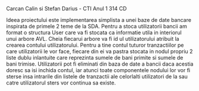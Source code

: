 Carcan Calin si Stefan Darius - CTI Anul 1 314 CD

Ideea proiectului este implementarea simplista a unei baze de date bancare inspirata de primele 2 teme de la SDA.
Pentru a stoca utilizatorii bancii am format o structura User care va fi stocata ca informatie utila in interiorul unui 
arbore AVL. 
Cheia fiecarui arbore va fi id ul utilizatorului atribuit la crearea contului utilizatorului. 
Pentru a tine contul tuturor tranzactiilor pe care utilizatorii le vor face, fiecare din ei va pastra stocata in nodul
propriu 2 liste dublu inlantuite care reprezinta sumele de bani primite si sumele de bani trimise.
Utilizatorii pot fi eliminati din baza de date a bancii daca acestia doresc sa isi inchida contul, iar atunci toate
componentele nodului lor vor fi sterse insa intrarile din listele de tranzactii ale celorlalti utilizatori de la sau
catre utilizatorul sters vor continua sa existe. 
